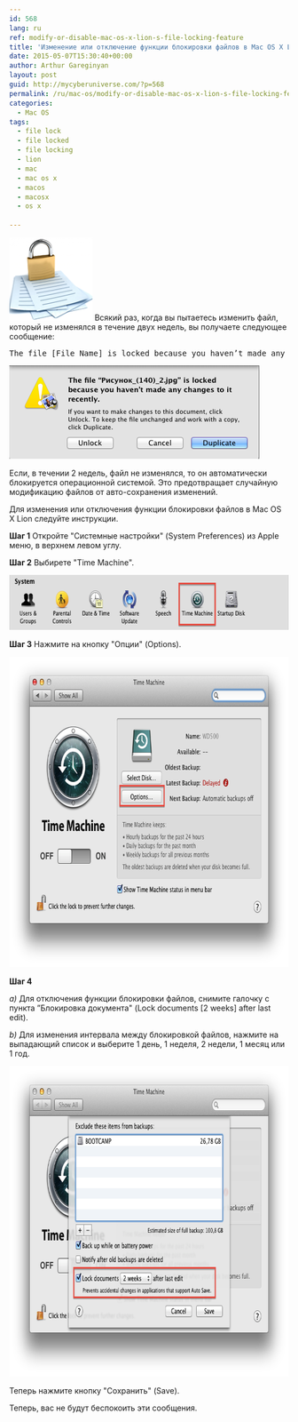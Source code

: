 ```yaml
---
id: 568
lang: ru
ref: modify-or-disable-mac-os-x-lion-s-file-locking-feature
title: 'Изменение или отключение функции блокировки файлов в Mac OS X Lion'
date: 2015-05-07T15:30:40+00:00
author: Arthur Gareginyan
layout: post
guid: http://mycyberuniverse.com/?p=568
permalink: /ru/mac-os/modify-or-disable-mac-os-x-lion-s-file-locking-feature.html
categories:
  - Mac OS
tags:
  - file lock
  - file locked
  - file locking
  - lion
  - mac
  - mac os x
  - macos
  - macosx
  - os x

---
```


![thumb](/images/File-Locking-Feature-1-e1431011656354-150x150.png)
Всякий раз, когда вы пытаетесь изменить файл, который не изменялся в течение двух недель, вы получаете следующее сообщение:
<pre>The file [File Name] is locked because you haven’t made any changes to it recently.</pre>


<img class="aligncenter wp-image-570 size-full" src="/images/File-Locking-Feature-2.png" alt="File Locking Feature-2" width="451" height="168" />

Если, в течении 2 недель, файл не изменялся, то он автоматически блокируется операционной системой. Это предотвращает случайную модификацию файлов от авто-сохранения изменений.

Для изменения или отключения функции блокировки файлов в Mac OS X Lion следуйте инструкции.

**Шаг 1**
Откройте "Системные настройки" (System Preferences) из Apple меню, в верхнем левом углу.

**Шаг 2**
Выбирете "Time Machine".

<img class="aligncenter wp-image-572 size-full" src="/images/File-Locking-Feature-4.png" alt="File Locking Feature-4" width="667" height="99" />

**Шаг 3**
Нажмите на кнопку "Опции" (Options).

<img class="aligncenter wp-image-571 size-full" src="/images/File-Locking-Feature-3.png" alt="File Locking Feature-3" width="782" height="559" />

**Шаг 4**

*a)* Для отключения функции блокировки файлов, снимите галочку с пункта ”Блокировка документа" (Lock documents [2 weeks] after last edit).

*b)* Для изменения интервала между блокировкой файлов, нажмите на выпадающий список и выберите 1 день, 1 неделя, 2 недели, 1 месяц или 1 год.

<img class="aligncenter wp-image-573 size-full" src="/images/File-Locking-Feature-5.png" alt="File Locking Feature-5" width="782" height="559" />

Теперь нажмите кнопку "Сохранить" (Save).

Теперь, вас не будут беспокоить эти сообщения.
 